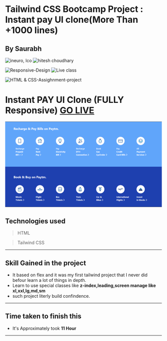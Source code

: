 # Tailwind CSS Bootcamp Project : Instant pay UI clone(More Than +1000 lines)
## **By Saurabh**

![ineuro, lco](https://img.shields.io/badge/iNeuron-LCO-green)
![hitesh choudhary](https://img.shields.io/badge/Hitesh--Choudhary-Full--stack--JS--bootcamp-red)

![Responsive-Design](https://img.shields.io/badge/Responsive-Design-orange)
![Live class](https://img.shields.io/badge/LIVE--CLASS-PROJECT--1-lightgrey)

![HTML & CSS-Assighnment-project](https://img.shields.io/badge/HTML--TailwindCSS--Clone-orange)


# Instant PAY UI Clone (FULLY Responsive) [GO LIVE](https://tailwind-css-p1-saurabhpande-ineuron.netlify.app/)


![Desktop](./Assets/paytm%20features.png)

## Technologies used

> HTML

> Tailwind CSS  
---
## **Skill Gained in the project**
- It based on flex and it was my first tailwind project that I never did befour learn a lot of things in depth.
- Learn to use special classes like **z-index,leading,screen manage like xl,xxl,lg,md,sm**
- such project literly build confindence.
***

## Time taken to finish this
- It's Approximately took **11 Hour** 
***
